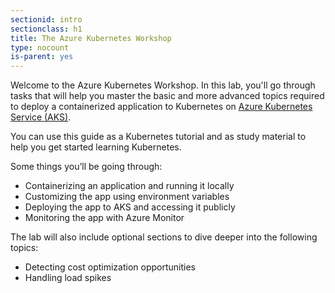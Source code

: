 ```yaml
---
sectionid: intro
sectionclass: h1
title: The Azure Kubernetes Workshop
type: nocount
is-parent: yes
---
```


Welcome to the Azure Kubernetes Workshop. In this lab, you'll go through tasks that will help you master the basic and more advanced topics required to deploy a containerized application to Kubernetes on [Azure Kubernetes Service (AKS)](https://azure.microsoft.com/en-us/services/kubernetes-service/).

You can use this guide as a Kubernetes tutorial and as study material to help you get started learning Kubernetes.

Some things you’ll be going through:

- Containerizing an application and running it locally
- Customizing the app using environment variables
- Deploying the app to AKS and accessing it publicly
- Monitoring the app with Azure Monitor

The lab will also include optional sections to dive deeper into the following topics:

<!-- - Deploying multiple microservices -->
<!-- - Application performance monitoring -->
<!-- - Entreprise governance -->
- Detecting cost optimization opportunities
- Handling load spikes
<!-- - Resilience -->
<!-- - Using managed identities to connect to other Azure Services -->
<!-- - Easy deployments with Helm -->
